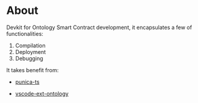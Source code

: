 # About

Devkit for Ontology Smart Contract development, it encapsulates a few of functionalities:

1. Compilation 
2. Deployment
3. Debugging

It takes benefit from:

* [punica-ts](https://github.com/punicasuite/punica-ts)

* [vscode-ext-ontology](https://github.com/punicasuite/vscode-ext-ontology)
